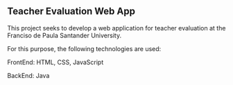 ## Teacher Evaluation Web App

This project seeks to develop a web application for teacher evaluation at the Franciso de Paula Santander University.

For this purpose, the following technologies are used:

FrontEnd: HTML, CSS, JavaScript

BackEnd: Java
